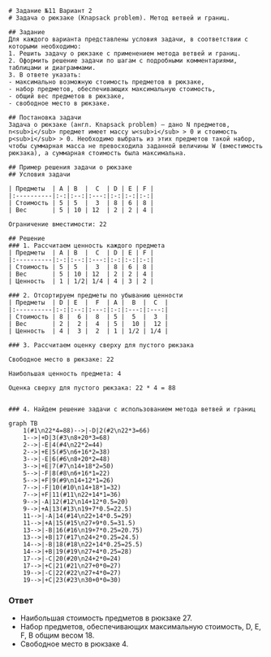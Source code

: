     # Задание №11 Вариант 2
    # Задача о рюкзаке (Knapsack problem). Метод ветвей и границ.

    ## Задание
    Для каждого варианта представлены условия задачи, в соответствии с которыми необходимо: 
    1. Решить задачу о рюкзаке с применением метода ветвей и границ.
    2. Оформить решение задачи по шагам с подробными комментариями, таблицами и диаграммами.
    3. В ответе указать:
    - максимально возможную стоимость предметов в рюкзаке,
    - набор предметов, обеспечивающих максимальную стоимость,
    - общий вес предметов в рюкзаке,
    - свободное место в рюкзаке.

    ## Постановка задачи
    Задача о рюкзаке (англ. Knapsack problem) — дано N предметов, n<sub>i</sub> предмет имеет массу w<sub>i</sub> > 0 и стоимость p<sub>i</sub> > 0. Необходимо выбрать из этих предметов такой набор, чтобы суммарная масса не превосходила заданной величины W (вместимость рюкзака), а суммарная стоимость была максимальна. 

    ## Пример решения задачи о рюкзаке
    ## Условия задачи

    | Предметы  | A | B  |  C  | D | E | F |
    |:----------|:-:|:--:|:---:|:-:|:-:|:-:|
    | Стоимость | 5 | 5  |  3  | 8 | 6 | 8 |
    | Вес       | 5 | 10 | 12  | 2 | 2 | 4 |

    Ограничение вместимости: 22

    ## Решение
    ### 1. Рассчитаем ценность каждого предмета
    | Предметы  | A | B  |  C  | D | E | F |
    |:----------|:-:|:--:|:---:|:-:|:-:|:-:|
    | Стоимость | 5 | 5  |  3  | 8 | 6 | 8 |
    | Вес       | 5 | 10 | 12  | 2 | 2 | 4 |
    | Ценность  | 1 | 1/2| 1/4 | 4 | 3 | 2 |

    ### 2. Отсортируем предметы по убыванию ценности
    | Предметы  | D | E  |  F  | A |  B  |  C  |
    |:----------|:-:|:--:|:---:|:-:|:---:|:---:|
    | Стоимость | 8 |  6 |  8  | 5 |  5  |  3  |
    | Вес       | 2 |  2 |  4  | 5 |  10 |  12 |
    | Ценность  | 4 |  3 |  2  | 1 | 1/2 | 1/4 |

    ### 3. Рассчитаем оценку сверху для пустого рюкзака

    Свободное место в рюкзаке: 22

    Наибольшая ценность предмета: 4

    Оценка сверху для пустого рюкзака: 22 * 4 = 88


    ### 4. Найдем решение задачи с использованием метода ветвей и границ

```mermaid
graph TB
    1(#1\n22*4=88)-->|-D|2(#2\n22*3=66)
    1-->|+D|3(#3\n8+20*3=68)
    2-->|-E|4(#4\n22*2=44)
    2-->|+E|5(#5\n6+16*2=38)
    3-->|-E|6(#6\n8+20*2=48)
    3-->|+E|7(#7\n14+18*2=50)
    5-->|-F|8(#8\n6+16*1=22)
    5-->|+F|9(#9\n14+12*1=26)
    7-->|-F|10(#10\n14+18*1=32)
    7-->|+F|11(#11\n22+14*1=36)
    9-->|-A|12(#12\n14+12*0.5=20)
    9-->|+A|13(#13\n19+7*0.5=22.5)
    11-->|-A|14(#14\n22+14*0.5=29)
    11-->|+A|15(#15\n27+9*0.5=31.5)
    13-->|-B|16(#16\n19+7*0.25=20.75)
    13-->|+B|17(#17\n24+2*0.25=24.5)
    14-->|-B|18(#18\n22+14*0.25=25.5)
    14-->|+B|19(#19\n27+4*0.25=28)
    17-->|-C|20(#20\n24+2*0=24)
    17-->|+C|21(#21\n27+0*0=27)
    19-->|-C|22(#22\n27+4*0=27)
    19-->|+C|23(#23\n30+0*0=30) 
```
### Ответ
- Наибольшая стоимость предметов в рюкзаке 27.
- Набор предметов, обеспечивающих максимальную стоимость, D, E, F, B общим весом 18.
- Свободное место в рюкзаке 4.
